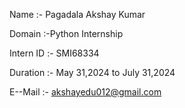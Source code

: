 Name :- Pagadala Akshay Kumar

Domain :-Python Internship

Intern ID :- SMI68334

Duration :- May 31,2024 to July 31,2024

E--Mail :- akshayedu012@gmail.com
